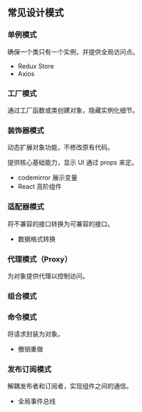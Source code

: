 ## 常见设计模式

### 单例模式

确保一个类只有一个实例，并提供全局访问点。

- Redux Store
- Axios

### 工厂模式

通过工厂函数或类创建对象，隐藏实例化细节。

### 装饰器模式

动态扩展对象功能，不修改原有代码。

提供核心基础能力，显示 UI 通过 props 来定。

- codemirror 展示变量
- React 高阶组件

### 适配器模式

将不兼容的接口转换为可兼容的接口。

- 数据格式转换

### 代理模式（Proxy）

为对象提供代理以控制访问。

### 组合模式

### 命令模式

将请求封装为对象。

- 撤销重做

### 发布订阅模式

解耦发布者和订阅者，实现组件之间的通信。

- 全局事件总线
